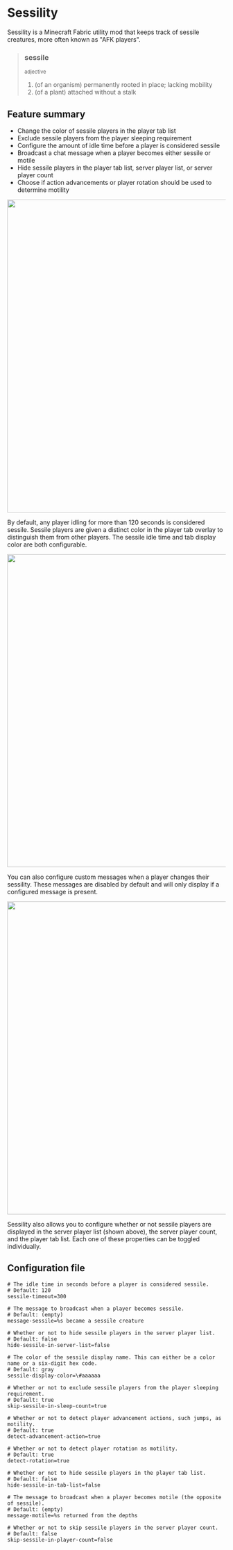 # Sessility

Sessility is a Minecraft Fabric utility mod that keeps track of sessile creatures, more often known as "AFK players".

> ### sessile
>
> <small>adjective</small>
>
> 1. (of an organism) permanently rooted in place; lacking mobility
> 2. (of a plant) attached without a stalk

## Feature summary

- Change the color of sessile players in the player tab list
- Exclude sessile players from the player sleeping requirement
- Configure the amount of idle time before a player is considered sessile
- Broadcast a chat message when a player becomes either sessile or motile
- Hide sessile players in the player tab list, server player list, or server player count
- Choose if action advancements or player rotation should be used to determine motility

<img src="https://user-images.githubusercontent.com/69266322/174215671-d3220070-ce4d-4d8d-87c9-0765fc3dc0b2.png" width="720px">

By default, any player idling for more than 120 seconds is considered sessile. Sessile players are given a distinct color in the player tab overlay to distinguish them from other players. The sessile idle time and tab display color are both configurable.

<img src="https://user-images.githubusercontent.com/69266322/174503421-b4c1652b-4ad4-4663-a690-d24a4f44a0f0.png" width="720px">

You can also configure custom messages when a player changes their sessility. These messages are disabled by default and will only display if a configured message is present.

<img src="https://user-images.githubusercontent.com/69266322/252195747-01ba7214-8ef2-4ac4-8210-4f02754f9e0e.png" width="720px">

Sessility also allows you to configure whether or not sessile players are displayed in the server player list (shown above), the server player count, and the player tab list. Each one of these properties can be toggled individually.

## Configuration file

```properties
# The idle time in seconds before a player is considered sessile.
# Default: 120
sessile-timeout=300

# The message to broadcast when a player becomes sessile.
# Default: (empty)
message-sessile=%s became a sessile creature

# Whether or not to hide sessile players in the server player list.
# Default: false
hide-sessile-in-server-list=false

# The color of the sessile display name. This can either be a color name or a six-digit hex code.
# Default: gray
sessile-display-color=\#aaaaaa

# Whether or not to exclude sessile players from the player sleeping requirement.
# Default: true
skip-sessile-in-sleep-count=true

# Whether or not to detect player advancement actions, such jumps, as motility.
# Default: true
detect-advancement-action=true

# Whether or not to detect player rotation as motility.
# Default: true
detect-rotation=true

# Whether or not to hide sessile players in the player tab list.
# Default: false
hide-sessile-in-tab-list=false

# The message to broadcast when a player becomes motile (the opposite of sessile).
# Default: (empty)
message-motile=%s returned from the depths

# Whether or not to skip sessile players in the server player count.
# Default: false
skip-sessile-in-player-count=false
```
